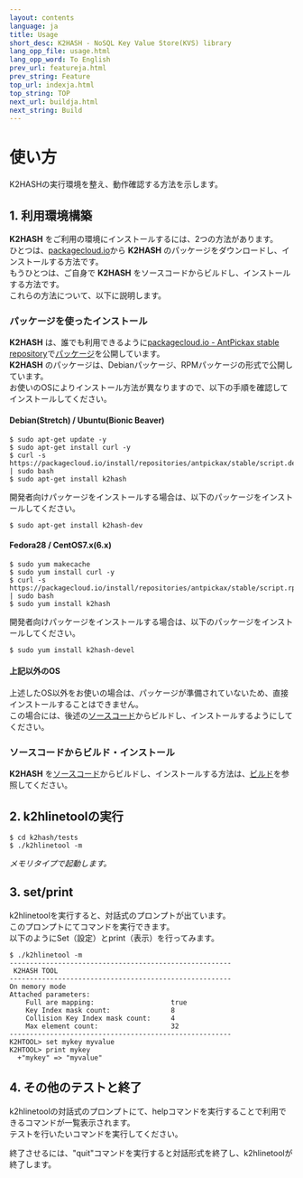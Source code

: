 ```yaml
---
layout: contents
language: ja
title: Usage
short_desc: K2HASH - NoSQL Key Value Store(KVS) library
lang_opp_file: usage.html
lang_opp_word: To English
prev_url: featureja.html
prev_string: Feature
top_url: indexja.html
top_string: TOP
next_url: buildja.html
next_string: Build
---
```


# 使い方
K2HASHの実行環境を整え、動作確認する方法を示します。

## 1. 利用環境構築

**K2HASH** をご利用の環境にインストールするには、2つの方法があります。  
ひとつは、[packagecloud.io](https://packagecloud.io/)から **K2HASH** のパッケージをダウンロードし、インストールする方法です。  
もうひとつは、ご自身で **K2HASH** をソースコードからビルドし、インストールする方法です。  
これらの方法について、以下に説明します。

### パッケージを使ったインストール
**K2HASH** は、誰でも利用できるように[packagecloud.io - AntPickax stable repository](https://packagecloud.io/antpickax/stable/)で[パッケージ](https://packagecloud.io/app/antpickax/stable/search?q=k2hash)を公開しています。  
**K2HASH** のパッケージは、Debianパッケージ、RPMパッケージの形式で公開しています。  
お使いのOSによりインストール方法が異なりますので、以下の手順を確認してインストールしてください。  

#### Debian(Stretch) / Ubuntu(Bionic Beaver)
```
$ sudo apt-get update -y
$ sudo apt-get install curl -y
$ curl -s https://packagecloud.io/install/repositories/antpickax/stable/script.deb.sh | sudo bash
$ sudo apt-get install k2hash
```
開発者向けパッケージをインストールする場合は、以下のパッケージをインストールしてください。
```
$ sudo apt-get install k2hash-dev
```

#### Fedora28 / CentOS7.x(6.x)
```
$ sudo yum makecache
$ sudo yum install curl -y
$ curl -s https://packagecloud.io/install/repositories/antpickax/stable/script.rpm.sh | sudo bash
$ sudo yum install k2hash
```
開発者向けパッケージをインストールする場合は、以下のパッケージをインストールしてください。
```
$ sudo yum install k2hash-devel
```

#### 上記以外のOS
上述したOS以外をお使いの場合は、パッケージが準備されていないため、直接インストールすることはできません。  
この場合には、後述の[ソースコード](https://github.com/yahoojapan/k2hash)からビルドし、インストールするようにしてください。

### ソースコードからビルド・インストール
**K2HASH** を[ソースコード](https://github.com/yahoojapan/k2hash)からビルドし、インストールする方法は、[ビルド](https://k2hash.antpick.ax/buildja.html)を参照してください。

## 2. k2hlinetoolの実行
```
$ cd k2hash/tests
$ ./k2hlinetool -m
```
_メモリタイプで起動します。_

## 3. set/print  
k2hlinetoolを実行すると、対話式のプロンプトが出ています。  
このプロンプトにてコマンドを実行できます。  
以下のようにSet（設定）とprint（表示）を行ってみます。
```
$ ./k2hlinetool -m
-------------------------------------------------------
 K2HASH TOOL
-------------------------------------------------------
On memory mode
Attached parameters:
    Full are mapping:                   true
    Key Index mask count:               8
    Collision Key Index mask count:     4
    Max element count:                  32
-------------------------------------------------------
K2HTOOL> set mykey myvalue
K2HTOOL> print mykey
  +"mykey" => "myvalue"
```

## 4. その他のテストと終了  
k2hlinetoolの対話式のプロンプトにて、helpコマンドを実行することで利用できるコマンドが一覧表示されます。  
テストを行いたいコマンドを実行してください。

終了させるには、"quit"コマンドを実行すると対話形式を終了し、k2hlinetoolが終了します。
